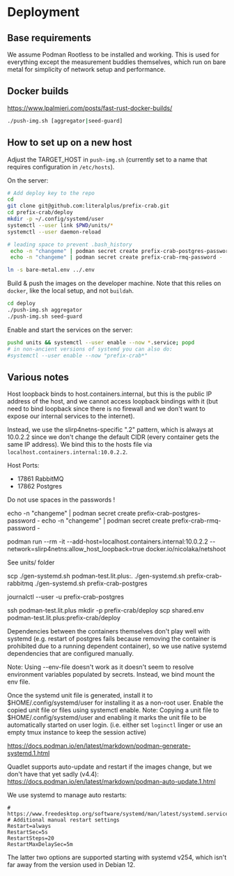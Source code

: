 # Deployment

## Base requirements

We assume Podman Rootless to be installed and working. This is used
for everything except the measurement buddies themselves, which
run on bare metal for simplicity of network setup and performance.

## Docker builds

https://www.lpalmieri.com/posts/fast-rust-docker-builds/

```bash
./push-img.sh [aggregator|seed-guard]
```

## How to set up on a new host

Adjust the TARGET_HOST in `push-img.sh` (currently set to a name that requires configuration in `/etc/hosts`).

On the server:

```bash
# Add deploy key to the repo
cd
git clone git@github.com:literalplus/prefix-crab.git
cd prefix-crab/deploy
mkdir -p ~/.config/systemd/user
systemctl --user link $PWD/units/*
systemctl --user daemon-reload

# leading space to prevent .bash_history
 echo -n "changeme" | podman secret create prefix-crab-postgres-password -
 echo -n "changeme" | podman secret create prefix-crab-rmq-password -

ln -s bare-metal.env ../.env
```

Build & push the images on the developer machine. Note that this relies on `docker`, like the local setup, and not
`buildah`.

```bash
cd deploy
./push-img.sh aggregator
./push-img.sh seed-guard
```

Enable and start the services on the server:

```bash
pushd units && systemctl --user enable --now *.service; popd
# in non-ancient versions of systemd you can also do:
#systemctl --user enable --now "prefix-crab*"
```

## Various notes

Host loopback binds to host.containers.internal, but this is the public IP address of the host, and we cannot
access loopback bindings with it (but need to bind loopback since there is no firewall and we don't want to
expose our internal services to the internet).

Instead, we use the slirp4netns-specific ".2" pattern, which is always at 10.0.2.2 since we don't
change the default CIDR (every container gets the same IP address).
We bind this to the hosts file via `localhost.containers.internal:10.0.2.2`.

Host Ports:
 - 17861 RabbitMQ
 - 17862 Postgres

Do not use spaces in the passwords !

echo -n "changeme" | podman secret create prefix-crab-postgres-password -
echo -n "changeme" | podman secret create prefix-crab-rmq-password -

podman run --rm -it --add-host=localhost.containers.internal:10.0.2.2 --network=slirp4netns:allow_host_loopback=true docker.io/nicolaka/netshoot

See units/ folder

scp ./gen-systemd.sh podman-test.lit.plus:.
./gen-systemd.sh prefix-crab-rabbitmq
./gen-systemd.sh prefix-crab-postgres

journalctl --user -u prefix-crab-postgres

ssh podman-test.lit.plus mkdir -p prefix-crab/deploy
scp shared.env podman-test.lit.plus:prefix-crab/deploy

Dependencies between the containers themselves don't play well with systemd (e.g. restart of postgres fails because
removing the container is prohibited due to a running dependent container), so we use native systemd dependencies that
are configured manually.

Note: Using --env-file doesn't work as it doesn't seem to resolve environment variables populated by
secrets. Instead, we bind mount the env file.

Once the systemd unit file is generated, install it to $HOME/.config/systemd/user for installing it as a non-root user. Enable the copied unit file or files using systemctl enable. Note: Copying a unit file to $HOME/.config/systemd/user and enabling it marks the unit file to be automatically started on user login. (i.e. either set `loginctl` linger or use an empty tmux instance to keep the session active)

https://docs.podman.io/en/latest/markdown/podman-generate-systemd.1.html

Quadlet supports auto-update and restart if the images change, but we don't have that yet sadly (v4.4):
https://docs.podman.io/en/latest/markdown/podman-auto-update.1.html

We use systemd to manage auto restarts:

```
# https://www.freedesktop.org/software/systemd/man/latest/systemd.service.html#RestartSec=
# Additional manual restart settings
Restart=always
RestartSec=5s
RestartSteps=20
RestartMaxDelaySec=5m
```

The latter two options are supported starting with systemd v254, which isn't far away from the version used in
Debian 12.
